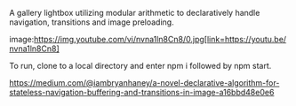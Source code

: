 A gallery lightbox utilizing modular arithmetic to declaratively handle navigation, transitions and image preloading.

image:https://img.youtube.com/vi/nvna1ln8Cn8/0.jpg[link=https://youtu.be/nvna1ln8Cn8]

To run, clone to a local directory and enter npm i followed by npm start.

https://medium.com/@iambryanhaney/a-novel-declarative-algorithm-for-stateless-navigation-buffering-and-transitions-in-image-a16bbd48e0e6
